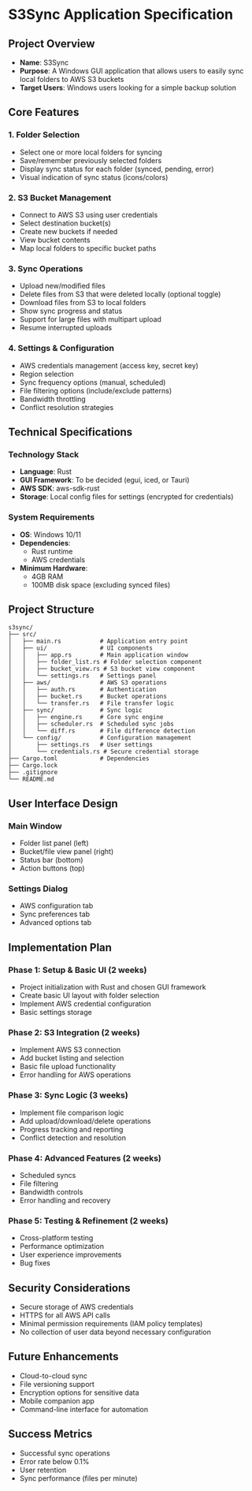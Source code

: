 # S3Sync Application Specification

## Project Overview
- **Name**: S3Sync
- **Purpose**: A Windows GUI application that allows users to easily sync local folders to AWS S3 buckets
- **Target Users**: Windows users looking for a simple backup solution

## Core Features

### 1. Folder Selection
- Select one or more local folders for syncing
- Save/remember previously selected folders
- Display sync status for each folder (synced, pending, error)
- Visual indication of sync status (icons/colors)

### 2. S3 Bucket Management
- Connect to AWS S3 using user credentials
- Select destination bucket(s)
- Create new buckets if needed
- View bucket contents
- Map local folders to specific bucket paths

### 3. Sync Operations
- Upload new/modified files
- Delete files from S3 that were deleted locally (optional toggle)
- Download files from S3 to local folders
- Show sync progress and status
- Support for large files with multipart upload
- Resume interrupted uploads

### 4. Settings & Configuration
- AWS credentials management (access key, secret key)
- Region selection
- Sync frequency options (manual, scheduled)
- File filtering options (include/exclude patterns)
- Bandwidth throttling
- Conflict resolution strategies

## Technical Specifications

### Technology Stack
- **Language**: Rust
- **GUI Framework**: To be decided (egui, iced, or Tauri)
- **AWS SDK**: aws-sdk-rust
- **Storage**: Local config files for settings (encrypted for credentials)

### System Requirements
- **OS**: Windows 10/11
- **Dependencies**: 
  - Rust runtime
  - AWS credentials
- **Minimum Hardware**: 
  - 4GB RAM
  - 100MB disk space (excluding synced files)

## Project Structure
```
s3sync/
├── src/
│   ├── main.rs           # Application entry point
│   ├── ui/               # UI components
│   │   ├── app.rs        # Main application window
│   │   ├── folder_list.rs # Folder selection component
│   │   ├── bucket_view.rs # S3 bucket view component
│   │   └── settings.rs   # Settings panel
│   ├── aws/              # AWS S3 operations
│   │   ├── auth.rs       # Authentication
│   │   ├── bucket.rs     # Bucket operations
│   │   └── transfer.rs   # File transfer logic
│   ├── sync/             # Sync logic
│   │   ├── engine.rs     # Core sync engine
│   │   ├── scheduler.rs  # Scheduled sync jobs
│   │   └── diff.rs       # File difference detection
│   └── config/           # Configuration management
│       ├── settings.rs   # User settings
│       └── credentials.rs # Secure credential storage
├── Cargo.toml            # Dependencies
├── Cargo.lock
├── .gitignore
└── README.md
```

## User Interface Design

### Main Window
- Folder list panel (left)
- Bucket/file view panel (right)
- Status bar (bottom)
- Action buttons (top)

### Settings Dialog
- AWS configuration tab
- Sync preferences tab
- Advanced options tab

## Implementation Plan

### Phase 1: Setup & Basic UI (2 weeks)
- Project initialization with Rust and chosen GUI framework
- Create basic UI layout with folder selection
- Implement AWS credential configuration
- Basic settings storage

### Phase 2: S3 Integration (2 weeks)
- Implement AWS S3 connection
- Add bucket listing and selection
- Basic file upload functionality
- Error handling for AWS operations

### Phase 3: Sync Logic (3 weeks)
- Implement file comparison logic
- Add upload/download/delete operations
- Progress tracking and reporting
- Conflict detection and resolution

### Phase 4: Advanced Features (2 weeks)
- Scheduled syncs
- File filtering
- Bandwidth controls
- Error handling and recovery

### Phase 5: Testing & Refinement (2 weeks)
- Cross-platform testing
- Performance optimization
- User experience improvements
- Bug fixes

## Security Considerations
- Secure storage of AWS credentials
- HTTPS for all AWS API calls
- Minimal permission requirements (IAM policy templates)
- No collection of user data beyond necessary configuration

## Future Enhancements
- Cloud-to-cloud sync
- File versioning support
- Encryption options for sensitive data
- Mobile companion app
- Command-line interface for automation

## Success Metrics
- Successful sync operations
- Error rate below 0.1%
- User retention
- Sync performance (files per minute)

